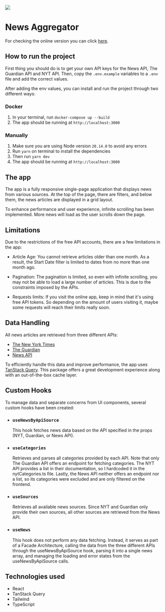 <p>
  <img style="flex:1" src="https://res.cloudinary.com/jpbast/image/upload/v1723323584/Personal/a84cff0c-0ca5-4b9d-a52c-d2f43e303070.png" />
</p>

# News Aggregator

For checking the online version you can click [here](https://news-aggregator-jpbast.vercel.app/).

## How to run the project

First thing you should do is to get your own API keys for the News API, The Guardian API and NYT API.
Then, copy the `.env.example` variables to a `.env` file and add the correct values.

After adding the env values, you can install and run the project through two different ways:

### Docker

1. In your terminal, run `docker-compose up --build`
2. The app should be running at `http://localhost:3000`

### Manually

1. Make sure you are using Node version `20.14.0` to avoid any errors
2. Run `yarn` on terminal to install the dependencies
3. Then run `yarn dev`
4. The app should be running at `http://localhost:3000`

## The app

The app is a fully responsive single-page application that displays news from various sources. At the top of the page, there are filters, and below them, the news articles are displayed in a grid layout.

To enhance performance and user experience, infinite scrolling has been implemented. More news will load as the user scrolls down the page.

## Limitations

Due to the restrictions of the free API accounts, there are a few limitations in the app:

- Article Age: You cannot retrieve articles older than one month. As a result, the Start Date filter is limited to dates from no more than one month ago.

- Pagination: The pagination is limited, so even with infinite scrolling, you may not be able to load a large number of articles. This is due to the constraints imposed by the APIs.

- Requests limits: If you visit the online app, keep in mind that it's using free API tokens. So depending on the amount of users visiting it, maybe some requests will reach their limits really soon.

## Data Handling

All news articles are retrieved from three different APIs:

- [The New York Times](https://developer.nytimes.com/docs/articlesearch-product/1/overview)
- [The Guardian](https://open-platform.theguardian.com/documentation/)
- [News API](https://newsapi.org/docs)

To efficiently handle this data and improve performance, the app uses [TanStack Query](https://tanstack.com/query/latest/docs/framework/react/overview). This package offers a great development experience along with an out-of-the-box cache layer.

## Custom Hooks

To manage data and separate concerns from UI components, several custom hooks have been created:

- ### `useNewsByApiSource`

  This hook fetches news data based on the API specified in the props (NYT, Guardian, or News API).

- ### `useCategories`

  Retrieves and parses all categories provided by each API. Note that only The Guardian API offers an endpoint for fetching categories. The NYT API provides a list in their documentation, so I hardcoded it in the nytCategories.ts file. Lastly, the News API neither offers an endpoint nor a list, so its categories were excluded and are only filtered on the frontend.

- ### `useSources`

  Retrieves all available news sources. Since NYT and Guardian only provide their own sources, all other sources are retrieved from the News API.

- ### `useNews`
  This hook does not perform any data fetching. Instead, it serves as part of a Facade Architecture, calling the data from the three different APIs through the useNewsByApiSource hook, parsing it into a single news array, and managing the loading and error states from the useNewsByApiSource calls.

## Technologies used

- React
- TanStack Query
- Tailwind
- TypeScript
